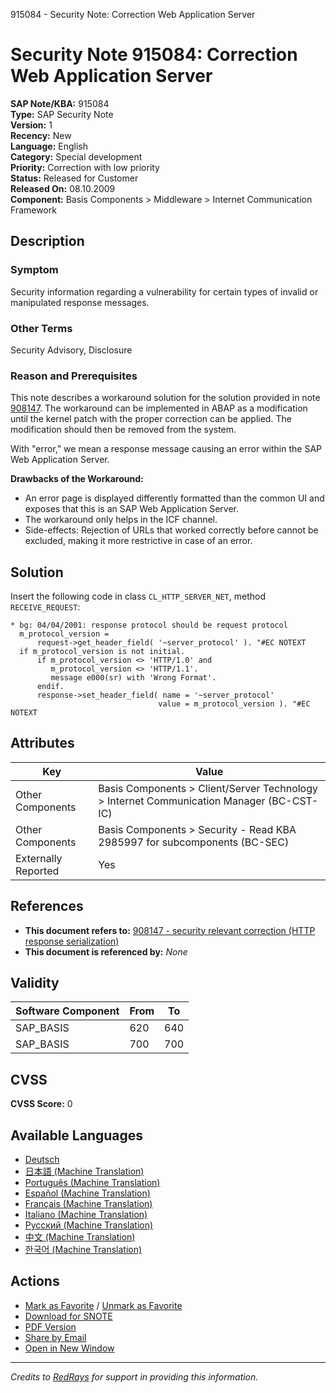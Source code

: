 915084 - Security Note: Correction Web Application Server

# Security Note 915084: Correction Web Application Server

**SAP Note/KBA:** 915084  
**Type:** SAP Security Note  
**Version:** 1  
**Recency:** New  
**Language:** English  
**Category:** Special development  
**Priority:** Correction with low priority  
**Status:** Released for Customer  
**Released On:** 08.10.2009  
**Component:** Basis Components > Middleware > Internet Communication Framework

## Description

### Symptom
Security information regarding a vulnerability for certain types of invalid or manipulated response messages.

### Other Terms
Security Advisory, Disclosure

### Reason and Prerequisites
This note describes a workaround solution for the solution provided in note [908147](https://me.sap.com/notes/908147). The workaround can be implemented in ABAP as a modification until the kernel patch with the proper correction can be applied. The modification should then be removed from the system.

With "error," we mean a response message causing an error within the SAP Web Application Server.

**Drawbacks of the Workaround:**
- An error page is displayed differently formatted than the common UI and exposes that this is an SAP Web Application Server.
- The workaround only helps in the ICF channel.
- Side-effects: Rejection of URLs that worked correctly before cannot be excluded, making it more restrictive in case of an error.

## Solution
Insert the following code in class `CL_HTTP_SERVER_NET`, method `RECEIVE_REQUEST`:

```abap
* bg: 04/04/2001: response protocol should be request protocol
  m_protocol_version =
      request->get_header_field( '~server_protocol' ). "#EC NOTEXT
  if m_protocol_version is not initial.
      if m_protocol_version <> 'HTTP/1.0' and
         m_protocol_version <> 'HTTP/1.1'.
         message e000(sr) with 'Wrong Format'. 
      endif.
      response->set_header_field( name = '~server_protocol'
                                 value = m_protocol_version ). "#EC NOTEXT
```

## Attributes

| Key                | Value                                                                                           |
|--------------------|-------------------------------------------------------------------------------------------------|
| Other Components   | Basis Components > Client/Server Technology > Internet Communication Manager (BC-CST-IC)          |
| Other Components   | Basis Components > Security - Read KBA 2985997 for subcomponents (BC-SEC)                       |
| Externally Reported| Yes                                                                                             |

## References

- **This document refers to:** [908147 - security relevant correction (HTTP response serialization)](https://me.sap.com/notes/908147)
- **This document is referenced by:** *None*

## Validity

| Software Component | From | To  |
|--------------------|------|-----|
| SAP_BASIS          | 620  | 640 |
| SAP_BASIS          | 700  | 700 |

## CVSS
**CVSS Score:** 0

## Available Languages
- [Deutsch](https://me.sap.com/notes/0000915084/D)
- [日本語 (Machine Translation)](https://me.sap.com/notes/0000915084/J)
- [Português (Machine Translation)](https://me.sap.com/notes/0000915084/P)
- [Español (Machine Translation)](https://me.sap.com/notes/0000915084/S)
- [Français (Machine Translation)](https://me.sap.com/notes/0000915084/F)
- [Italiano (Machine Translation)](https://me.sap.com/notes/0000915084/I)
- [Русский (Machine Translation)](https://me.sap.com/notes/0000915084/R)
- [中文 (Machine Translation)](https://me.sap.com/notes/0000915084/1)
- [한국어 (Machine Translation)](https://me.sap.com/notes/0000915084/3)

## Actions

- [Mark as Favorite](#) / [Unmark as Favorite](#)
- [Download for SNOTE](https://notesdownloads.sap.com/note/0040000016043972017)
- [PDF Version](https://userapps.support.sap.com/sap/support/sfm/notes/print/0000915084?language=en-US&token=CA2D2717C856BD17207438EC4A95E529)
- [Share by Email](#)
- [Open in New Window](#)

---

*Credits to [RedRays](https://redrays.io) for support in providing this information.*